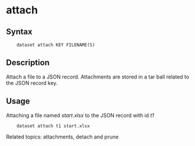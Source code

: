 
# attach

## Syntax 

```
    dataset attach KEY FILENAME(S)
```

## Description

Attach a file to a JSON record. Attachments are stored in a tar ball
related to the JSON record key.

## Usage

Attaching a file named *start.xlsx* to the JSON record with id _t1_

```shell
    dataset attach t1 start.xlsx
```

Related topics: attachments, detach and prune

